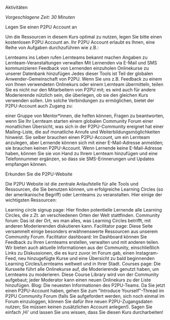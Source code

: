 Aktivitäten

_Vorgeschlagene Zeit: 30 Minuten_

Legen Sie einen P2PU Account an

Um die Ressourcen in diesem Kurs optimal zu nutzen, legen Sie bitte einen kostenlosen P2PU Account an. Ihr P2PU Account erlaubt es Ihnen, eine Reihe von Aufgaben durchzuführen wie z.B.:

Lernteams ins Leben rufen
Lernteams bekannt machen
Angaben zu Lernteam-Veranstaltungen verwalten
Mit Lernenden via E-Mail und SMS kommunizieren
Feedback von Lernenden einzuholen
Onlinekurse zu unserer Datenbank hinzufügen
Jedes dieser Tools ist Teil der globalen Anwender-Gemeinschaft von P2PU. Wenn Sie uns z.B. Feedback zu einem von Ihnen verwendeten Onlinekurs oder einem Lernteam übermitteln, teilen Sie es nicht nur den Mitarbeitern von P2PU mit; es wird auch für andere Moderierende nützlich sein, die überlegen, ob sie den gleichen Kurs verwenden sollen. Um solche Verbindungen zu ermöglichen, bietet der P2PU-Account auch Zugang zu:

einer Gruppe von Mentor*innen, die helfen können, Fragen zu beantworten, wenn Sie Ihr Lernteam starten
einem globalen Community Forum
einer monatlichen Übersicht, was sich in der P2PU-Community ereignet hat
einer Mailing-Liste, die auf monatliche Anrufe und Weiterbildungsmöglichkeiten hinweist.
Sie selber brauchen einen P2PU-Account, um ein Lernteam anzulegen, aber Lernende können sich mit einer E-Mail-Adresse anmelden; sie brauchen keinen P2PU-Account. Wenn Lernende keine E-Mail-Adresse haben, können Sie sie von Hand zu Ihrem Lernteam hinzufügen und eine Telefonnummer ergänzen, so dass sie SMS-Erinnerungen und Updates empfangen können.

Erkunden Sie die P2PU-Website

Die P2PU Website ist die zentrale Anlaufstelle für alle Tools und Ressourcen, die Sie benutzen können, um erfolgreiche Learning Circles (so der amerikanische Begriff) oder Lernteams zu veranstalten. Hier einige der wichtigsten Ressourcen:

Learning circle signup page: Hier finden potentielle Lernende alle Learning Circles, die z.Zt. an verschiedenen Orten der Welt stattfinden.
Community forum: Das ist der Ort, wo man alles, was Learning Circles betrifft, mit anderen Moderierenden diskutieren kann.
Facilitator page: Diese Seite versammelt einige besonders erwähnenswerte Ressourcen aus unserem Community Forum.
Facilitator dashboard: Im Dashboard können Sie Feedback zu Ihren Lernteams erstellen, verwalten und mit anderen teilen. Wir bieten auch aktuelle Informationen aus der Community, einschließlich Links zu Diskussionen, die es kurz zuvor im Forum gab, einen Instagram-Feed, neu hinzugefügte Kurse und eine Übersicht zu bald beginnenden Learning Circles/Lernteams weltweit und in Ihrer Stadt.
Courses page: Die Kursseite führt alle Onlinekurse auf, die Moderierende genutzt haben, um Lernteams zu moderieren. Diese Course Library wird von der Community aufgebaut; jeder Moderator kann einen neuen Onlinekurs zu der Liste hinzufügen.
Blog: Die neuesten Informationen des P2PU-Teams.
Da Sie jetzt einen P2PU-Account haben, gehen Sie zum "Introduce Yourself"-Thread im P2PU Community Forum (falls Sie aufgefordert werden, sich noch einmal im Forum einzuloggen, können Sie dafür Ihre neuen P2PU-Zugangsdaten nutzen; Sie müssen keinen zusätzlichen Account anlegen!). Sagen Sie einfach ‚Hi' und lassen Sie uns wissen, dass Sie diesen Kurs durcharbeiten!


